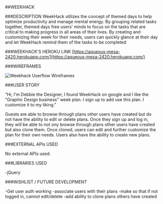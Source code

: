 ##WEEKHACK


###DESCRIPTION
WeekHack utilizes the concept of themed days to help optimize productivity and manage mental energy. By grouping related tasks together, themed days free users’ minds to focus on the tasks that are critical to making progress in all areas of their lives. By creating and customizing their week for their needs, users can quickly glance at their day and let WeekHack remind them of the tasks to be completed


###WEEKHACK'S HEROKU LINK
[https://aqueous-mesa-2420.herokuapp.com/](https://aqueous-mesa-2420.herokuapp.com/)


###WIREFRAMES

![Weekhack Userflow Wireframes](http://i.imgur.com/Uos419Q.png)



###USER STORY

“Hi, I'm Debbie the Designer, I found WeekHack on google and I like the "Graphic Design business" week plan. I sign up to add use this plan. I customize it to my liking.”


Guests are able to browse through plans other users have created but do not have the ability to edit or delete plans. Once they sign up and log in, they will be able to not ony browse through plans other users have created but also clone them. Once cloned, users can edit and further customize the plan for their own needs. Users also have the ability to create new plans.



###EXTERNAL APIs USED

No external APIs used. 



###LIBRARIES USED

 -jQuery



###WISHLIST / FUTURE DEVELOPMENT

-Get user auth working
-associate users with their plans
-make so that if not logged in, cannot edit/delete
-add ability to clone plans others have created















